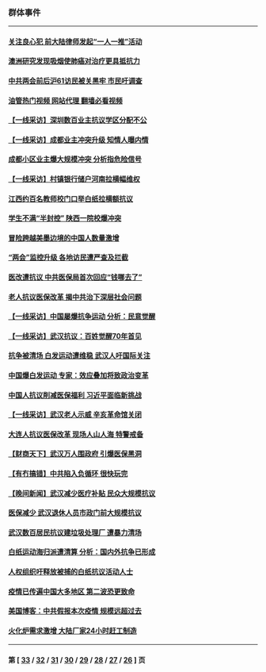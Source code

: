 ### 群体事件
---
#### [关注良心犯 前大陆律师发起“一人一推”活动](../../pages/ncid279/n13980524.md?04262045) 
#### [澳洲研究发现吸烟使肺癌对治疗更具抵抗力](../../pages/ncid279/n13977762.md?04262045) 
#### [中共两会前后沪61访民被关黑牢 市民吁调查](../../pages/ncid279/n13976054.md?04262045) 
#### [油管热门视频 网站代理 翻墙必看视频](http://138.2.39.72:81/youtube.html?epic-marker?04262045)
#### [【一线采访】深圳数百业主抗议学区分配不公](../../pages/ncid279/n13976680.md?04262045) 
#### [【一线采访】成都业主冲突升级 知情人曝内情](../../pages/ncid279/n13965289.md?04262045) 
#### [成都小区业主爆大规模冲突 分析指危险信号](../../pages/ncid279/n13964520.md?04262045) 
#### [【一线采访】村镇银行储户河南拉横幅维权](../../pages/ncid279/n13964555.md?04262045) 
#### [江西约百名教师校门口举白纸拉横额抗议](../../pages/ncid279/n13958579.md?04262045) 
#### [学生不满“半封控” 陕西一院校爆冲突](../../pages/ncid279/n13946647.md?04262045) 
#### [冒险跨越美墨边境的中国人数量激增](../../pages/ncid279/n13946742.md?04262045) 
#### [“两会”监控升级 各地访民遭严查及拦截](../../pages/ncid279/n13942702.md?04262045) 
#### [医改遭抗议 中共医保局首次回应“钱哪去了”](../../pages/ncid279/n13938290.md?04262045) 
#### [老人抗议医保改革 揭中共治下深层社会问题](../../pages/ncid279/n13934963.md?04262045) 
#### [【一线采访】中国屡爆抗争运动 分析：民意觉醒](../../pages/ncid279/n13934024.md?04262045) 
#### [【一线采访】武汉抗议：百姓觉醒70年首见](../../pages/ncid279/n13931265.md?04262045) 
#### [抗争被清场 白发运动遭维稳 武汉人吁国际关注](../../pages/ncid279/n13931147.md?04262045) 
#### [中国爆白发运动 专家：效应叠加将致政治变革](../../pages/ncid279/n13931004.md?04262045) 
#### [中国人抗议削减医保福利 习近平面临新挑战](../../pages/ncid279/n13930530.md?04262045) 
#### [【一线采访】武汉老人示威 辛亥革命馆关闭](../../pages/ncid279/n13930368.md?04262045) 
#### [大连人抗议医保改革 现场人山人海 特警戒备](../../pages/ncid279/n13930248.md?04262045) 
#### [【财商天下】武汉万人围政府 引爆医保黑洞](../../pages/ncid279/n13927281.md?04262045) 
#### [【有冇搞错】中共陷入负循环 很快玩完](../../pages/ncid279/n13926140.md?04262045) 
#### [【晚间新闻】武汉减少医疗补贴 民众大规模抗议](../../pages/ncid279/n13925524.md?04262045) 
#### [医保减少 武汉退休人员市政门前大规模抗议](../../pages/ncid279/n13925389.md?04262045) 
#### [武汉数百居民抗议建垃圾处理厂 遭暴力清场](../../pages/ncid279/n13922269.md?04262045) 
#### [白纸运动海归派遭清算 分析：国内外抗争已形成](../../pages/ncid279/n13919416.md?04262045) 
#### [人权组织吁释放被捕的白纸抗议活动人士](../../pages/ncid279/n13917517.md?04262045) 
#### [疫情已传遍中国大多地区 第二波恐更致命](../../pages/ncid279/n13914332.md?04262045) 
#### [美国博客：中共假报本次疫情 规模远超过去](../../pages/ncid279/n13912604.md?04262045) 
#### [火化炉需求激增 大陆厂家24小时赶工制造](../../pages/ncid279/n13912205.md?04262045) 

---
#### 第 [ [33](./33.md?04262045) / [32](./32.md?04262045) / [31](./31.md?04262045) / [30](./30.md?04262045) / [29](./29.md?04262045) / [28](./28.md?04262045) / [27](./27.md?04262045) / [26](./26.md?04262045) ] 页
